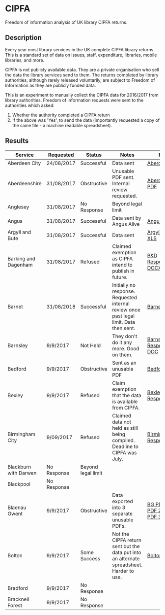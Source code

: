 CIPFA
=====

Freedom of information analysis of UK library CIPFA returns.

Description
-----------

Every year most library services in the UK complete CIPFA library returns. This is a standard set of data on issues, staff, expenditure, libraries, mobile libraries, and more.

CIPFA is not publicly available data. They are a private organisation who sell the data the library services send to them. The returns completed by library authorities, although rarely released voluntarily, are subject to Freedom of Information as they are publicly funded data.

This is an experiment to manually collect the CIPFA data for 2016/2017 from library authorities. Freedom of information requests were sent to the authorities which asked:

1. Whether the authority completed a CIPFA return
2. If the above was 'Yes', to send the data (importantly requested a copy of the same file - a machine readable spreadsheet).

Results
-------

| Service | Requested | Status | Notes | Files |
| ------- | --------- | ------ | ----- | ----- |
| Aberdeen City | 24/08/2017 | Successful | Data sent | [Aberdeen XSL](data/AberdeenCity.xls) |
| Aberdeenshire | 31/08/2017 | Obstructive | Unusable PDF sent. Internal review requested. | [Aberdeenshire PDF](data/Aberdeenshire.pdf) |
| Anglesey | 31/08/2017 | No Response | Beyond legal limit |  |
| Angus | 31/08/2017 | Successful | Data sent by Angus Alive | [Angus XLS](data/Angus.xls) |
| Argyll and Bute | 31/08/2017 | Successful | Data sent | [ArgyllAndBute XLS](data/ArgyllAndBute.xls) |
| Barking and Dagenham | 31/08/2017 | Refused | Claimed exemption as CIPFA intend to publish in future. | [B&D Response DOCX](data/BarkingAndDagenhamResponse.docx) |
| Barnet | 31/08/2018 | Successful | Initially no response. Requested internal review once past legal limit. Data then sent. | [Barnet XLS](data/Barnet.xls) |
| Barnsley | 9/9/2017 | Not Held | They don't do it any more. Good on them. | [Barnsley Response DOC](data/Barnsley.doc) |
| Bedford | 9/9/2017 | Obstructive | Sent as an unusable PDF | [Bedford PDF](data/Bedford.pdf) |
| Bexley | 9/9/2017 | Refused | Claim exemption that the data is available from CIPFA. | [Bexley Response PDF](BexleyResponse.pdf) | 
| Birmingham City | 9/09/2017 | Refused | Claimed data not held as still being compiled. Deadline to CIPFA was July. | [Birmingham Response](data/BirminghamResponse.docx) |
| Blackburn with Darwen | No Response | Beyond legal limit |  |
| Blackpool | No Response |  |  | 
| Blaenau Gwent | 9/9/2017 | Obstructive | Data exported into 3 separate unusable PDFs. | [BG PDF 1](data/BlaenauGwent1.pdf), [BG PDF 2](data/BlaenauGwent2.pdf), [BG PDF 3](data/BlaenauGwent3.pdf) |
| Bolton | 9/9/2017 | Some Success | Not the CIPFA return sent but the data put into an alternate spreadsheet. Harder to use. | [Bolton](data/bolton.xlsx) |
| Bradford | 9/9/2017 | No Response |  |  |
| Bracknell Forest | 9/9/2017 | No Response |  |  |

